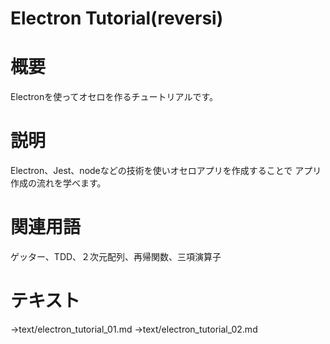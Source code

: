 Electron Tutorial(reversi)
====

# 概要
Electronを使ってオセロを作るチュートリアルです。

# 説明
Electron、Jest、nodeなどの技術を使いオセロアプリを作成することで
アプリ作成の流れを学べます。

# 関連用語
ゲッター、TDD、２次元配列、再帰関数、三項演算子

# テキスト
->text/electron_tutorial_01.md
->text/electron_tutorial_02.md
